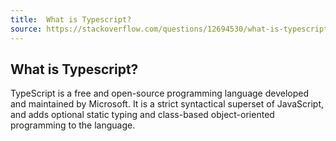 ```yaml
---
title:  What is Typescript?
source: https://stackoverflow.com/questions/12694530/what-is-typescript-and-why-would-i-use-it-in-place-of-javascript 
---
```

## What is Typescript?

TypeScript is a free and open-source programming language developed and maintained by Microsoft. It is a strict syntactical superset of JavaScript, and adds optional static typing and class-based object-oriented programming to the language.
